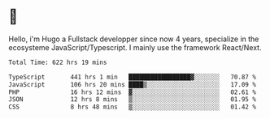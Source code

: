 # 👋 

Hello, i'm Hugo a Fullstack developper since now 4 years, specialize in the ecosysteme JavaScript/Typescript. I mainly use the framework React/Next.

<!--START_SECTION:waka-->

```txt
Total Time: 622 hrs 19 mins

TypeScript       441 hrs 1 min   █████████████████▓░░░░░░░   70.87 %
JavaScript       106 hrs 20 mins ████▒░░░░░░░░░░░░░░░░░░░░   17.09 %
PHP              16 hrs 12 mins  ▓░░░░░░░░░░░░░░░░░░░░░░░░   02.61 %
JSON             12 hrs 8 mins   ▒░░░░░░░░░░░░░░░░░░░░░░░░   01.95 %
CSS              8 hrs 48 mins   ▒░░░░░░░░░░░░░░░░░░░░░░░░   01.42 %
```

<!--END_SECTION:waka-->
